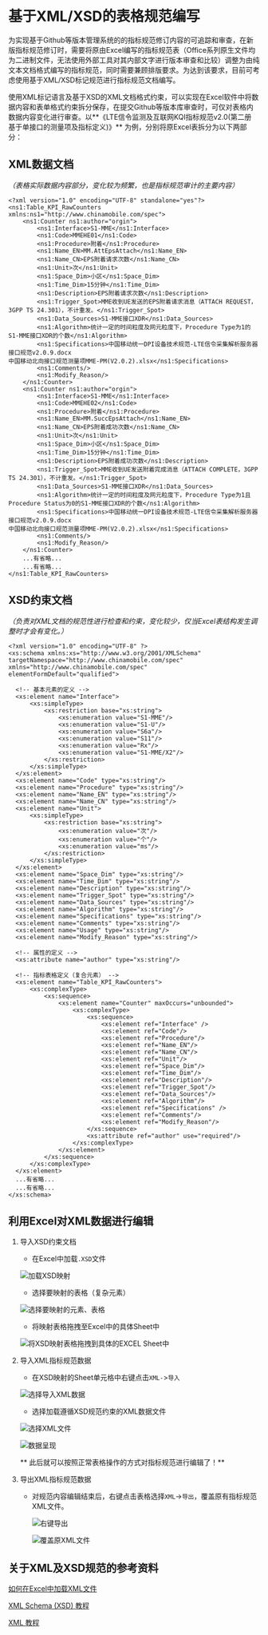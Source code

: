 # 基于XML/XSD的表格规范编写

​	为实现基于Github等版本管理系统的的指标规范修订内容的可追踪和审查，在新版指标规范修订时，需要将原由Excel编写的指标规范表（Office系列原生文件均为二进制文件，无法使用外部工具对其内部文字进行版本审查和比较）调整为由纯文本文档格式编写的指标规范，同时需要兼顾排版要求。为达到该要求，目前可考虑使用基于XML/XSD标记规范进行指标规范文档编写。

​	使用XML标记语言及基于XSD的XML文档格式约束，可以实现在Excel软件中将数据内容和表单格式约束拆分保存，在提交Github等版本库审查时，可仅对表格内数据内容变化进行审查。以**《LTE信令监测及互联网KQI指标规范v2.0(第二册 基于单接口的测量项及指标定义)》** 为例，分别将原Excel表拆分为以下两部分：

## XML数据文档

*（表格实际数据内容部分，变化较为频繁，也是指标规范审计的主要内容）*

```
<?xml version="1.0" encoding="UTF-8" standalone="yes"?>
<ns1:Table_KPI_RawCounters xmlns:ns1="http://www.chinamobile.com/spec">
	<ns1:Counter ns1:author="orgin">
		<ns1:Interface>S1-MME</ns1:Interface>
		<ns1:Code>MMEHE01</ns1:Code>
		<ns1:Procedure>附着</ns1:Procedure>
		<ns1:Name_EN>MM.AttEpsAttach</ns1:Name_EN>
		<ns1:Name_CN>EPS附着请求次数</ns1:Name_CN>
		<ns1:Unit>次</ns1:Unit>
		<ns1:Space_Dim>小区</ns1:Space_Dim>
		<ns1:Time_Dim>15分钟</ns1:Time_Dim>
		<ns1:Description>EPS附着请求次数</ns1:Description>
		<ns1:Trigger_Spot>MME收到UE发送的EPS附着请求消息（ATTACH REQUEST，3GPP TS 24.301），不计重发。</ns1:Trigger_Spot>
		<ns1:Data_Sources>S1-MME接口XDR</ns1:Data_Sources>
		<ns1:Algorithm>统计一定的时间粒度及网元粒度下，Procedure Type为1的S1-MME接口XDR的个数</ns1:Algorithm>
		<ns1:Specifications>中国移动统一DPI设备技术规范-LTE信令采集解析服务器接口规范v2.0.9.docx
中国移动北向接口规范测量项MME-PM(V2.0.2).xlsx</ns1:Specifications>
		<ns1:Comments/>
		<ns1:Modify_Reason/>
	</ns1:Counter>
	<ns1:Counter ns1:author="orgin">
		<ns1:Interface>S1-MME</ns1:Interface>
		<ns1:Code>MMEHE02</ns1:Code>
		<ns1:Procedure>附着</ns1:Procedure>
		<ns1:Name_EN>MM.SuccEpsAttach</ns1:Name_EN>
		<ns1:Name_CN>EPS附着成功次数</ns1:Name_CN>
		<ns1:Unit>次</ns1:Unit>
		<ns1:Space_Dim>小区</ns1:Space_Dim>
		<ns1:Time_Dim>15分钟</ns1:Time_Dim>
		<ns1:Description>EPS附着成功次数</ns1:Description>
		<ns1:Trigger_Spot>MME收到UE发送附着完成消息（ATTACH COMPLETE，3GPP TS 24.301），不计重发。</ns1:Trigger_Spot>
		<ns1:Data_Sources>S1-MME接口XDR</ns1:Data_Sources>
		<ns1:Algorithm>统计一定的时间粒度及网元粒度下，Procedure Type为1且Procedure Status为0的S1-MME接口XDR的个数</ns1:Algorithm>
		<ns1:Specifications>中国移动统一DPI设备技术规范-LTE信令采集解析服务器接口规范v2.0.9.docx
中国移动北向接口规范测量项MME-PM(V2.0.2).xlsx</ns1:Specifications>
		<ns1:Comments/>
		<ns1:Modify_Reason/>
	</ns1:Counter>
	...有省略...
	...有省略...
</ns1:Table_KPI_RawCounters>
```

##  XSD约束文档

*（负责对XML文档的规范性进行检查和约束，变化较少，仅当Excel表结构发生调整时才会有变化。）*

```
<?xml version="1.0" encoding="UTF-8" ?>
<xs:schema xmlns:xs="http://www.w3.org/2001/XMLSchema"
targetNamespace="http://www.chinamobile.com/spec"
xmlns="http://www.chinamobile.com/spec"
elementFormDefault="qualified">

  <!-- 基本元素的定义 -->
  <xs:element name="Interface">
      <xs:simpleType>
          <xs:restriction base="xs:string">
              <xs:enumeration value="S1-MME"/>
              <xs:enumeration value="S1-U"/>
              <xs:enumeration value="S6a"/>
              <xs:enumeration value="S11"/>
              <xs:enumeration value="Rx"/>
              <xs:enumeration value="S1-MME/X2"/>
          </xs:restriction>
      </xs:simpleType>
  </xs:element>
  <xs:element name="Code" type="xs:string"/>
  <xs:element name="Procedure" type="xs:string"/>
  <xs:element name="Name_EN" type="xs:string"/>
  <xs:element name="Name_CN" type="xs:string"/>
  <xs:element name="Unit">
      <xs:simpleType>
          <xs:restriction base="xs:string">
              <xs:enumeration value="次"/>
              <xs:enumeration value="个"/>
              <xs:enumeration value="ms"/>
          </xs:restriction>
      </xs:simpleType>
  </xs:element>
  <xs:element name="Space_Dim" type="xs:string"/>
  <xs:element name="Time_Dim" type="xs:string"/>
  <xs:element name="Description" type="xs:string"/>
  <xs:element name="Trigger_Spot" type="xs:string"/>
  <xs:element name="Data_Sources" type="xs:string"/>
  <xs:element name="Algorithm" type="xs:string"/>
  <xs:element name="Specifications" type="xs:string"/>
  <xs:element name="Comments" type="xs:string"/>
  <xs:element name="Usage" type="xs:string"/>
  <xs:element name="Modify_Reason" type="xs:string"/>

  <!-- 属性的定义 -->
  <xs:attribute name="author" type="xs:string"/>

  <!-- 指标表格定义（复合元素） -->
  <xs:element name="Table_KPI_RawCounters">
      <xs:complexType>
          <xs:sequence>
              <xs:element name="Counter" maxOccurs="unbounded">
                  <xs:complexType>
                      <xs:sequence>
                          <xs:element ref="Interface" />
                          <xs:element ref="Code"/>
                          <xs:element ref="Procedure"/>
                          <xs:element ref="Name_EN"/>
                          <xs:element ref="Name_CN"/>
                          <xs:element ref="Unit"/>
                          <xs:element ref="Space_Dim"/>
                          <xs:element ref="Time_Dim"/>
                          <xs:element ref="Description"/>
                          <xs:element ref="Trigger_Spot"/>
                          <xs:element ref="Data_Sources"/>
                          <xs:element ref="Algorithm"/>
                          <xs:element ref="Specifications" />
                          <xs:element ref="Comments"/>
                          <xs:element ref="Modify_Reason"/>
                      </xs:sequence>
                      <xs:attribute ref="author" use="required"/>
                  </xs:complexType>
              </xs:element>
          </xs:sequence>
      </xs:complexType>
  </xs:element>
  ...有省略...
  ...有省略...
</xs:schema>
```



## 利用Excel对XML数据进行编辑

1. 导入XSD约束文档

   * 在Excel中加载`.XSD`文件

   ![加载XSD映射](../imgs/image_xsd_import_1.png)

   * 选择要映射的表格（复杂元素）

   ![选择要映射的元素、表格](../imgs/image_xsd_import_2.png)

   * 将映射表格拖拽至Excel中的具体Sheet中

   ![将XSD映射表格拖拽到具体的EXCEL Sheet中](../imgs/image_xsd_import_3.png)

2. 导入XML指标规范数据

   * 在XSD映射的Sheet单元格中右键点击`XML-`>`导入`

   ![选择导入XML数据](../imgs/image_xml_import_1.png)

   * 选择加载遵循XSD规范约束的XML数据文件

   ![选择XML文件](../imgs/image_xml_import_2.png)

   ![数据呈现](../imgs/image_xml_import_3.png)


      ** 此后就可以按照正常表格操作的方式对指标规范进行编辑了！**

3. 导出XML指标规范数据

   * 对规范内容编辑结束后，右键点击表格选择`XML`->`导出`，覆盖原有指标规范XML文件。

     ![右键导出](../imgs/image_xml_export_1.png)

     ![覆盖原XML文件](../imgs/image_xml_export_2.png)



## 关于XML及XSD规范的参考资料

[如何在Excel中加载XML文件](https://support.office.com/zh-cn/article/%E5%B0%86-XML-%E5%85%83%E7%B4%A0%E6%98%A0%E5%B0%84%E5%88%B0-XML-%E6%98%A0%E5%B0%84%E4%B8%AD%E7%9A%84%E5%8D%95%E5%85%83%E6%A0%BC-ddb23edf-f5c5-4fbf-b736-b3bf977a0c53)

[XML Schema (XSD) 教程 ](http://www.w3school.com.cn/schema/index.asp)

[XML  教程 ](http://www.w3school.com.cn/xml/index.asp)